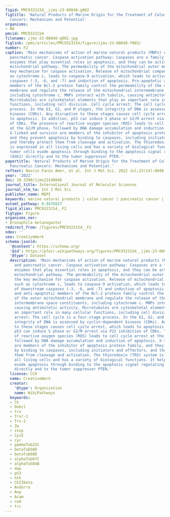 ```yaml
---
figid: PMC9323154__ijms-23-08048-g002
figtitle: 'Natural Products of Marine Origin for the Treatment of Colorectal and Pancreatic
  Cancers: Mechanisms and Potential'
organisms:
- NA
pmcid: PMC9323154
filename: ijms-23-08048-g002.jpg
figlink: /pmc/articles/PMC9323154/figure/ijms-23-08048-f002/
number: F2
caption: 'Main mechanisms of action of marine natural products (MNPs) on colon and
  pancreatic cancer. Caspase activation pathway: Caspases are a family of protease
  enzymes that play essential roles in apoptosis, and they can be activated by the
  mitochondrial pathway. The permeability of the mitochondrial outer membrane is the
  key mechanism for caspase activation. Release of mitochondrial components, such
  as cytochrome c, leads to caspase-9 activation, which leads to activation of downstream
  caspases (-3, -6, and -7) and induction of apoptosis. Pro-apoptotic and anti-apoptotic
  members of the Bcl-2 protein family control the permeability of the outer mitochondrial
  membrane and regulate the release of the mitochondrial intermembrane space constituents,
  including cytochrome c. MNPs interact with tubulin, causing antimitotic activity.
  Microtubules are cytoskeletal elements that play an important role in many cellular
  functions, including cell division. Cell cycle arrest: The cell cycle is a four-stage
  process. In the G1, G2, and M stages, the integrity of DNA is assessed by cyclin-dependent
  kinases (CDKs). Any disruption to these stages causes cell cycle arrest, which leads
  to apoptosis. In addition, p53 can induce S phase or G2/M arrest via P21 inhibition
  of CDKs. The presence of reactive oxygen species (ROS) leads to cell cycle arrest
  at the G2/M phase, followed by DNA damage accumulation and induction of apoptosis.
  X-linked and survivin are members of the inhibitor of apoptosis protein family,
  and they prevent apoptosis by binding to caspases, including initiators and effectors,
  and thereby protect them from cleavage and activation. The thioredoxin (TRX) system
  is expressed in all living cells and has a variety of biological functions. It helps
  tumor cells evade apoptosis through binding to the apoptosis signal regulating kinase
  (ASK1) directly and to the tumor suppressor PTEN.'
papertitle: 'Natural Products of Marine Origin for the Treatment of Colorectal and
  Pancreatic Cancers: Mechanisms and Potential.'
reftext: Nasrin Fares Amer, et al. Int J Mol Sci. 2022 Jul;23(14):8048.
year: '2022'
doi: 10.3390/ijms23148048
journal_title: International Journal of Molecular Sciences
journal_nlm_ta: Int J Mol Sci
publisher_name: MDPI
keywords: marine natural products | colon cancer | pancreatic cancer | apoptosis
automl_pathway: 0.9476827
figid_alias: PMC9323154__F2
figtype: Figure
organisms_ner:
- Drosophila melanogaster
redirect_from: /figures/PMC9323154__F2
ndex: ''
seo: CreativeWork
schema-jsonld:
  '@context': https://schema.org/
  '@id': https://pfocr.wikipathways.org/figures/PMC9323154__ijms-23-08048-g002.html
  '@type': Dataset
  description: 'Main mechanisms of action of marine natural products (MNPs) on colon
    and pancreatic cancer. Caspase activation pathway: Caspases are a family of protease
    enzymes that play essential roles in apoptosis, and they can be activated by the
    mitochondrial pathway. The permeability of the mitochondrial outer membrane is
    the key mechanism for caspase activation. Release of mitochondrial components,
    such as cytochrome c, leads to caspase-9 activation, which leads to activation
    of downstream caspases (-3, -6, and -7) and induction of apoptosis. Pro-apoptotic
    and anti-apoptotic members of the Bcl-2 protein family control the permeability
    of the outer mitochondrial membrane and regulate the release of the mitochondrial
    intermembrane space constituents, including cytochrome c. MNPs interact with tubulin,
    causing antimitotic activity. Microtubules are cytoskeletal elements that play
    an important role in many cellular functions, including cell division. Cell cycle
    arrest: The cell cycle is a four-stage process. In the G1, G2, and M stages, the
    integrity of DNA is assessed by cyclin-dependent kinases (CDKs). Any disruption
    to these stages causes cell cycle arrest, which leads to apoptosis. In addition,
    p53 can induce S phase or G2/M arrest via P21 inhibition of CDKs. The presence
    of reactive oxygen species (ROS) leads to cell cycle arrest at the G2/M phase,
    followed by DNA damage accumulation and induction of apoptosis. X-linked and survivin
    are members of the inhibitor of apoptosis protein family, and they prevent apoptosis
    by binding to caspases, including initiators and effectors, and thereby protect
    them from cleavage and activation. The thioredoxin (TRX) system is expressed in
    all living cells and has a variety of biological functions. It helps tumor cells
    evade apoptosis through binding to the apoptosis signal regulating kinase (ASK1)
    directly and to the tumor suppressor PTEN.'
  license: CC0
  name: CreativeWork
  creator:
    '@type': Organization
    name: WikiPathways
  keywords:
  - lh
  - Debcl
  - trx
  - Trxr-1
  - Trx-2
  - Zw
  - stop
  - CycE
  - cyc
  - gammaTub23C
  - betaTub56D
  - betaTub60D
  - alphaTub67C
  - alphaTub84B
  - dap
  - p53
  - hth
  - CkIIbeta
  - Andorra
  - Anp
  - Acam
  - red
  - trc
---
```

